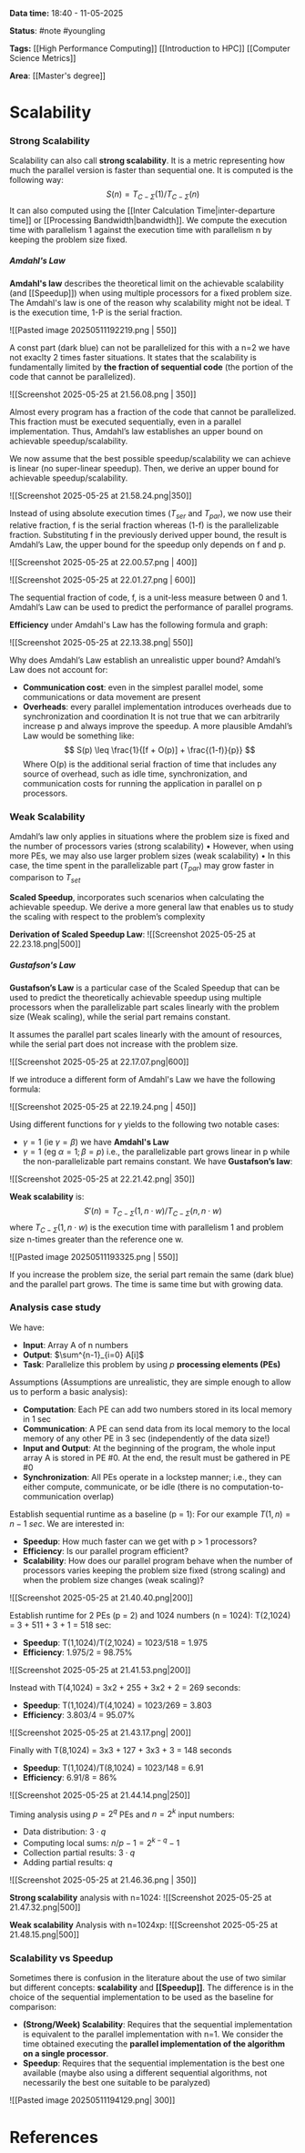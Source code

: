 **Data time:** 18:40 - 11-05-2025

**Status**: #note #youngling 

**Tags:** [[High Performance Computing]] [[Introduction to HPC]] [[Computer Science Metrics]]

**Area**: [[Master's degree]]
# Scalability
### Strong Scalability
Scalability can also call **strong scalability**. It is a metric representing how much the parallel version is faster than sequential one. It is computed is the following way:
$$S(n) = T_{C-\Sigma}(1)/T_{C-\Sigma}(n)$$
It can also computed using the [[Inter Calculation Time|inter-departure time]] or [[Processing Bandwidth|bandwidth]]. We compute the execution time with parallelism 1 against the execution time with parallelism n by keeping the problem size fixed.
##### Amdahl's Law
**Amdahl's law** describes the theoretical limit on the achievable scalability (and [[Speedup]]) when using multiple processors for a fixed problem size. The Amdahl's law is one of the reason why scalability might not be ideal. T is the execution time, 1-P is the serial fraction.

![[Pasted image 20250511192219.png | 550]]

A const part (dark blue) can not be parallelized for this with a n=2 we have not exaclty 2 times faster situations. It states that the scalability is fundamentally limited by **the fraction of sequential code** (the portion of the code that cannot be parallelized). 

![[Screenshot 2025-05-25 at 21.56.08.png | 350]]

Almost every program has a fraction of the code that cannot be parallelized. This fraction must be executed sequentially, even in a parallel implementation. Thus, Amdahl’s law establishes an upper bound on achievable speedup/scalability.

We now assume that the best possible speedup/scalability we can achieve is linear (no super-linear speedup). Then, we derive an upper bound for achievable speedup/scalability.

![[Screenshot 2025-05-25 at 21.58.24.png|350]]

Instead of using absolute execution times ($T_{ser}$ and $T_{par}$), we now use their relative fraction, f is the serial fraction whereas (1-f) is the parallelizable fraction. Substituting f in the previously derived upper bound, the result is Amdahl’s Law, the upper bound for the speedup only depends on f and p.

![[Screenshot 2025-05-25 at 22.00.57.png | 400]]

![[Screenshot 2025-05-25 at 22.01.27.png | 600]]

The sequential fraction of code, f, is a unit-less measure between 0 and 1. Amdahl’s Law can be used to predict the performance of parallel programs.

**Efficiency** under Amdahl's Law has the following formula and graph:

![[Screenshot 2025-05-25 at 22.13.38.png| 550]]

Why does Amdahl’s Law establish an unrealistic upper bound? Amdahl’s Law does not account for:
- **Communication cost**: even in the simplest parallel model, some communications or data movement are present
- **Overheads**: every parallel implementation introduces overheads due to synchronization and coordination
It is not true that we can arbitrarily increase p and always improve the speedup. A more plausible Amdahl’s Law would be something like:
$$
S(p) \leq \frac{1}{[f + O(p)] + \frac{(1-f)}{p}}
$$
Where O(p) is the additional serial fraction of time that includes any source of overhead, such as idle time, synchronization, and communication costs for running the application in parallel on p processors.

### Weak Scalability
Amdahl’s law only applies in situations where the problem size is fixed and the number of processors varies (strong scalability) • However, when using more PEs, we may also use larger problem sizes (weak scalability) • In this case, the time spent in the parallelizable part ($T_{par}$) may grow faster in comparison to $T_{set}$

**Scaled Speedup**, incorporates such scenarios when calculating the achievable speedup. We derive a more general law that enables us to study the scaling with respect to the problem’s complexity

**Derivation of Scaled Speedup Law**:
![[Screenshot 2025-05-25 at 22.23.18.png|500]]
##### Gustafson's Law
**Gustafson’s Law** is a particular case of the Scaled Speedup that can be used to predict the theoretically achievable speedup using multiple processors when the parallelizable part scales linearly with the problem size (Weak scaling), while the serial part remains constant.

It assumes the parallel part scales linearly with the amount of resources, while the serial part does not increase with the problem size.

![[Screenshot 2025-05-25 at 22.17.07.png|600]]

If we introduce a different form of Amdahl's Law we have the following formula:

![[Screenshot 2025-05-25 at 22.19.24.png | 450]]

Using different functions for $\gamma$ yields to the following two notable cases:
- $\gamma=1$ (ie $\gamma=\beta$) we have **Amdahl's Law**
- $\gamma=1$ (eg $\alpha=1; \beta=p$) i.e., the parallelizable part grows linear in p while the non-parallelizable part remains constant. We have **Gustafson’s law**:

![[Screenshot 2025-05-25 at 22.21.42.png| 350]]

**Weak scalability** is:
$$S'(n) = T_{C-\Sigma}(1, n\cdot w)/T_{C-\Sigma}(n,n\cdot w)$$
where $T_{C-\Sigma}(1, n\cdot w)$ is the execution time with parallelism 1 and problem size n-times greater than the reference one w.

![[Pasted image 20250511193325.png | 550]]

If you increase the problem size, the serial part remain the same (dark blue) and the parallel part grows. The time is same time but with growing data.

### Analysis case study
We have:
- **Input**: Array A of n numbers
- **Output**: $\sum^{n-1}_{i=0} A[i]$
- **Task**: Parallelize this problem by using $p$ **processing elements (PEs)**

Assumptions (Assumptions are unrealistic, they are simple enough to allow us to perform a basic analysis):
- **Computation**: Each PE can add two numbers stored in its local memory in 1 sec
- **Communication**: A PE can send data from its local memory to the local memory of any other PE in 3 sec (independently of the data size!)
- **Input and Output**: At the beginning of the program, the whole input array A is stored in PE #0. At the end, the result must be gathered in PE #0
- **Synchronization**: All PEs operate in a lockstep manner; i.e., they can either compute, communicate, or be idle (there is no computation-to-communication overlap)

Establish sequential runtime as a baseline (p = 1): For our example $T(1,n) = n-1 \:sec$. We are interested in:
- **Speedup**: How much faster can we get with p > 1 processors?
- **Efficiency**: Is our parallel program efficient?
- **Scalability**: How does our parallel program behave when the number of processors varies keeping the problem size fixed (strong scaling) and when the problem size changes (weak scaling)?

![[Screenshot 2025-05-25 at 21.40.40.png|200]]

Establish runtime for 2 PEs (p = 2) and 1024 numbers (n = 1024): T(2,1024) = 3 + 511 + 3 + 1 = 518 sec:
- **Speedup**: T(1,1024)/T(2,1024) = 1023/518 = 1.975
- **Efficiency**: 1.975/2 = 98.75%

![[Screenshot 2025-05-25 at 21.41.53.png|200]]

Instead with T(4,1024) = 3x2 + 255 + 3x2 + 2 = 269 seconds:
- **Speedup**: T(1,1024)/T(4,1024) = 1023/269 = 3.803
- **Efficiency**: 3.803/4 = 95.07%

![[Screenshot 2025-05-25 at 21.43.17.png| 200]]

Finally with T(8,1024) = 3x3 + 127 + 3x3 + 3 = 148 seconds
- **Speedup**: T(1,1024)/T(8,1024) = 1023/148 = 6.91
- **Efficiency**: 6.91/8 = 86%

![[Screenshot 2025-05-25 at 21.44.14.png|250]]

Timing analysis using $p = 2^q$ PEs and $n = 2^k$ input numbers:
- Data distribution: $3 \cdot q$
- Computing local sums: $n/p - 1 = 2^{k-q}-1$
- Collection partial results: $3 \cdot q$
- Adding partial results: $q$

![[Screenshot 2025-05-25 at 21.46.36.png | 350]]

**Strong scalability** analysis with n=1024:
![[Screenshot 2025-05-25 at 21.47.32.png|500]]

**Weak scalability** Analysis with n=1024xp:
![[Screenshot 2025-05-25 at 21.48.15.png|500]]

### Scalability vs Speedup
Sometimes there is confusion in the literature about the use of two similar but different concepts: **scalability** and **[[Speedup]]**. The difference is in the choice of the sequential implementation to be used as the baseline for comparison:

- **(Strong/Week) Scalability**: Requires that the sequential implementation is equivalent to the parallel implementation with n=1. We consider the time obtained executing the **parallel implementation of the algorithm on a single processor**.
- **Speedup**: Requires that the sequential implementation is the best one available (maybe also using a different sequential algorithms, not necessarily the best one suitable to be paralyzed)

![[Pasted image 20250511194129.png| 300]]
# References